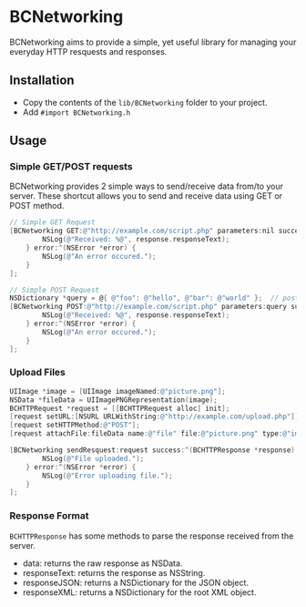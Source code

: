 # BCNetworking

BCNetworking aims to provide a simple, yet useful library for managing your everyday HTTP resquests and responses.


## Installation

* Copy the contents of the `lib/BCNetworking` folder to your project.
* Add `#import BCNetworking.h`


## Usage

### Simple GET/POST requests

BCNetworking provides 2 simple ways to send/receive data from/to your server. These shortcut allows you to send and receive data using GET or POST method.

```Objective-C
// Simple GET Request
[BCNetworking GET:@"http://example.com/script.php" parameters:nil success:^(BCHTTPResponse *response) {
		NSLog(@"Received: %@", response.responseText);
	} error:^(NSError *error) {
		NSLog(@"An error occured.");
	}
];

// Simple POST Request
NSDictionary *query = @{ @"foo": @"hello", @"bar": @"world" };	// post data
[BCNetworking POST:@"http://example.com/script.php" parameters:query success:^(BCHTTPResponse *response) {
		NSLog(@"Received: %@", response.responseText);
	} error:^(NSError *error) {
		NSLog(@"An error occured.");
	}
];
```

### Upload Files

```Objective-C
UIImage *image = [UIImage imageNamed:@"picture.png"];
NSData *fileData = UIImagePNGRepresentation(image);
BCHTTPRequest *request = [[BCHTTPRequest alloc] init];
[request setURL:[NSURL URLWithString:@"http://example.com/upload.php"]];
[request setHTTPMethod:@"POST"];
[request attachFile:fileData name:@"file" file:@"picture.png" type:@"image/png"];

[BCNetworking sendResquest:request success:^(BCHTTPResponse *response) {
		NSLog(@"File uploaded.");
	} error:^(NSError *error) {
		NSLog(@"Error uploading file.");
	}
];
```

### Response Format

`BCHTTPResponse` has some methods to parse the response received from the server.

* data: returns the raw response as NSData.
* responseText: returns the response as NSString.
* responseJSON: returns a NSDictionary for the JSON object.
* responseXML: returns a NSDictionary for the root XML object.

